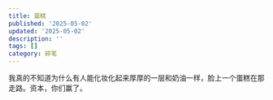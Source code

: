 ```yaml
---
title: 蛋糕
published: '2025-05-02'
updated: '2025-05-02'
description: ''
tags: []
category: 碎笔
---
```


我真的不知道为什么有人能化妆化起来厚厚的一层和奶油一样，脸上一个蛋糕在那走路。资本，你们赢了。
